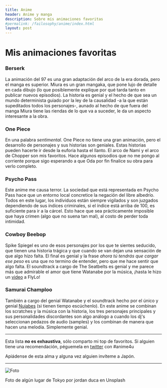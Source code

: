```yaml
---
title: Anime
header: Anime y manga
description: Sobre mis animaciones favoritas
#permalink: /failosophy/anime/index.html
layout: post
---
```


# Mis animaciones favoritas


### Berserk

La animación del 97 es una gran adaptación del arco de la era dorada, pero el manga es superior. Miura es un gran mangaka, que pone lujo de detalle en cada dibujo (lo que posiblemente explique por qué tarda tanto en publicar nuevos episodios). La historia es genial y el hecho de que sea un mundo determinista guiado por la ley de la causalidad -a la que están supeditados todos los personajes-, aunado al hecho de que fuera del manga Miura tiene las riendas de lo que va a suceder, le da un aspecto interesante a la obra.

### One Piece

En una palabra *sentimental*. One Piece no tiene una gran animación, pero el desarrollo de personajes y sus historias son geniales. Estas historias pueden hacerte ir desde la euforia hasta el llanto. El arco de Nami y el arco de Chopper son mis favoritos. Hace algunos episodios que no me pongo al corriente porque sigo esperando a que Oda por fin finalice su obra para verlo completo.

### Psycho Pass

Este anime me causa terror. La sociedad que está representada en Psycho Pass hace que un entorno local concretice la negación del libre albedrío. Todos en este lugar, los individuos están siempre vigilados y son juzgados dependiendo de sus índices criminales, si el índice está arriba de 100, es suficiente para ir a la cárcel. Esto hace que sea prácticamente imposible que haya crimen (algo que no suena tan mal), al costo de perder toda intimidad.

### Cowboy Beebop
Spike Spiegel es uno de esos personajes por los que te sientes seducido, que tienen una historia trágica y que cuando se van dejan una sensación de que algo hizo falta. El final es genial y la frase *ahora tú tendrás que cargar ese peso* es una que no termino de entender, pero que me hace sentir que algo falta. El soundtrack a cargo de The Seatbelts es genial y me parece más que admirable el amor que tiene Watanabe por la música, ¡hasta le hizo un [video](https://www.youtube.com/watch?v=ylqBPksn36A) a FlyLo!

### Samurai Champloo
También a cargo del genial Watanabe y el soundtrack hecho por el único y genial [Nujabes](https://open.spotify.com/artist/3Rq3YOF9YG9YfCWD4D56RZ?si=8Q98LAUORmal7u62W6HNig) (si tienen tiempo escúchenlo). En este anime se combinan los scratches y la música con la historia, los tres personajes principales y sus personalidades discordantes son algo análogo a cuando los dj's seleccionan pedazos de audio (samples) y los combinan de manera que hacen una melodía. Simplemente genial.

------------------

Esta lista **no es exhaustiva**, sólo comparto mi top de favoritos. Si alguien tiene una recomendación, péguemela en [twitter](https://twitter.com/OlivettiOscar) con #anime4u

Apiádense de esta alma y alguna vez alguien invíteme a Japón.

-------------------

![Foto](https://images.unsplash.com/photo-1590796583326-afd3bb20d22d?ixid=MXwxMjA3fDB8MHxwaG90by1wYWdlfHx8fGVufDB8fHw%3D&ixlib=rb-1.2.1&auto=format&fit=crop&w=334&q=80)

Foto de algún lugar de Tokyo por jordan duca en Unsplash
